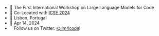 <!-- <img src="/assets/llm4code-website-light.svg" width="100%"> -->
<ul class="custom-ul">
  <!-- <li><img src="/assets/llm4code-website-light.svg" width="100%"></li> -->
  <li> 🤖 The First International Workshop on Large Language Models for Code</li>
  <li> 💼 Co-Located with <a href="https://conf.researchr.org/home/icse-2024">ICSE 2024</a></li>
  <li> 🧭 Lisbon, Portugal</li>
  <li> 📅 Apr 14, 2024</li>
  <li><span style="background-image: url('/assets/twitter.png'); background-size: 18px; color: transparent; background-repeat: no-repeat">📅</span> Follow us on Twitter: <a href="https://twitter.com/llm4code">@llm4code</a>!</li>
</ul>
